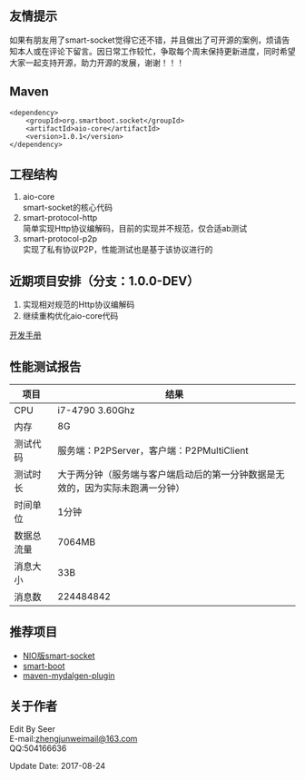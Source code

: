 ## 友情提示
如果有朋友用了smart-socket觉得它还不错，并且做出了可开源的案例，烦请告知本人或在评论下留言。因日常工作较忙，争取每个周末保持更新进度，同时希望大家一起支持开源，助力开源的发展，谢谢！！！

## Maven

    <dependency>
        <groupId>org.smartboot.socket</groupId>
        <artifactId>aio-core</artifactId>
        <version>1.0.1</version>
    </dependency>

## 工程结构
1. aio-core		
smart-socket的核心代码
2. smart-protocol-http		
简单实现Http协议编解码，目前的实现并不规范，仅合适ab测试
3. smart-protocol-p2p	
实现了私有协议P2P，性能测试也是基于该协议进行的

## 近期项目安排（分支：1.0.0-DEV）
1. 实现相对规范的Http协议编解码
2. 继续重构优化aio-core代码

[开发手册](http://smartsocket.mydoc.io/)

## 性能测试报告

| 项目 | 结果 |
| --- | --- |
|CPU| i7-4790 3.60Ghz|
|内存| 8G|
|测试代码|服务端：P2PServer，客户端：P2PMultiClient|
|测试时长|大于两分钟（服务端与客户端启动后的第一分钟数据是无效的，因为实际未跑满一分钟）
|时间单位|1分钟|
|数据总流量|7064MB|
|消息大小|33B|
|消息数|224484842|

## 推荐项目
- [NIO版smart-socket](http://git.oschina.net/smartdms/smart-socket)
- [smart-boot](http://git.oschina.net/smartboot/smart-boot)
- [maven-mydalgen-plugin](http://git.oschina.net/smartboot/maven-mydalgen-plugin)

## 关于作者
Edit By Seer  
E-mail:zhengjunweimail@163.com  
QQ:504166636

Update Date: 2017-08-24